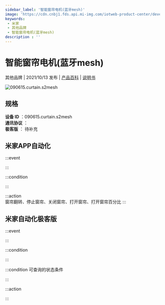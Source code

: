 ```yaml
---
sidebar_label: '智能窗帘电机(蓝牙mesh)'
image: 'https://cdn.cnbj1.fds.api.mi-img.com/iotweb-product-center/developer_1685442454604wmjncS15.png?GalaxyAccessKeyId=AKVGLQWBOVIRQ3XLEW&Expires=9223372036854775807&Signature=84ntMPLyr2/hcdgWW9p5CXj2ZnM='
keywords: 
 - 米家
 - 其他品牌
 - 智能窗帘电机(蓝牙mesh)
description : ''
---
```

# 智能窗帘电机(蓝牙mesh)

其他品牌 | 2021/10/13 发布 | [产品百科](https://home.mi.com/webapp/content/baike/product/index.html?model=090615.curtain.s2mesh/) | [说明书](https://home.mi.com/views/introduction.html?model=090615.curtain.s2mesh&region=cn)

![090615.curtain.s2mesh](https://cdn.cnbj1.fds.api.mi-img.com/iotweb-product-center/developer_1685442454604wmjncS15.png?GalaxyAccessKeyId=AKVGLQWBOVIRQ3XLEW&Expires=9223372036854775807&Signature=84ntMPLyr2/hcdgWW9p5CXj2ZnM=)

## 规格  
> 
**设备 ID** ：090615.curtain.s2mesh  
**通讯协议** ：  
**极客版**  ： 待补充 


## 米家APP自动化  

:::event  

:::

:::condition  

:::

:::action   
窗帘翻转、停止窗帘、关闭窗帘、打开窗帘、打开窗帘百分比
:::

## 米家自动化极客版  

:::event  

:::

:::condition  

:::

:::condition 可查询的状态条件  

:::

:::action  

:::

        
